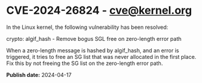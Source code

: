 # CVE-2024-26824 - cve@kernel.org

In the Linux kernel, the following vulnerability has been resolved:

crypto: algif_hash - Remove bogus SGL free on zero-length error path

When a zero-length message is hashed by algif_hash, and an error
is triggered, it tries to free an SG list that was never allocated
in the first place.  Fix this by not freeing the SG list on the
zero-length error path.

**Publish date:** 2024-04-17
